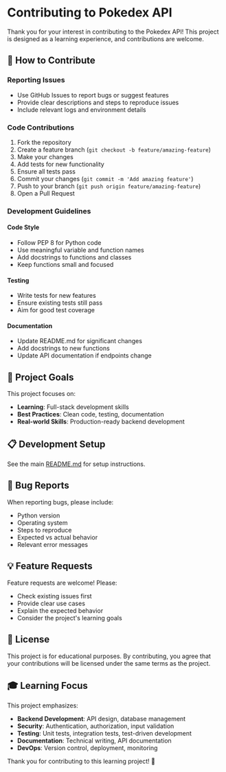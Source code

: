 # Contributing to Pokedex API

Thank you for your interest in contributing to the Pokedex API! This project is designed as a learning experience, and contributions are welcome.

## 🤝 How to Contribute

### Reporting Issues
- Use GitHub Issues to report bugs or suggest features
- Provide clear descriptions and steps to reproduce issues
- Include relevant logs and environment details

### Code Contributions
1. Fork the repository
2. Create a feature branch (`git checkout -b feature/amazing-feature`)
3. Make your changes
4. Add tests for new functionality
5. Ensure all tests pass
6. Commit your changes (`git commit -m 'Add amazing feature'`)
7. Push to your branch (`git push origin feature/amazing-feature`)
8. Open a Pull Request

### Development Guidelines

#### Code Style
- Follow PEP 8 for Python code
- Use meaningful variable and function names
- Add docstrings to functions and classes
- Keep functions small and focused

#### Testing
- Write tests for new features
- Ensure existing tests still pass
- Aim for good test coverage

#### Documentation
- Update README.md for significant changes
- Add docstrings to new functions
- Update API documentation if endpoints change

## 🎯 Project Goals

This project focuses on:
- **Learning**: Full-stack development skills
- **Best Practices**: Clean code, testing, documentation
- **Real-world Skills**: Production-ready backend development

## 📋 Development Setup

See the main [README.md](README.md) for setup instructions.

## 🐛 Bug Reports

When reporting bugs, please include:
- Python version
- Operating system
- Steps to reproduce
- Expected vs actual behavior
- Relevant error messages

## 💡 Feature Requests

Feature requests are welcome! Please:
- Check existing issues first
- Provide clear use cases
- Explain the expected behavior
- Consider the project's learning goals

## 📝 License

This project is for educational purposes. By contributing, you agree that your contributions will be licensed under the same terms as the project.

## 🎓 Learning Focus

This project emphasizes:
- **Backend Development**: API design, database management
- **Security**: Authentication, authorization, input validation
- **Testing**: Unit tests, integration tests, test-driven development
- **Documentation**: Technical writing, API documentation
- **DevOps**: Version control, deployment, monitoring

Thank you for contributing to this learning project! 🚀
